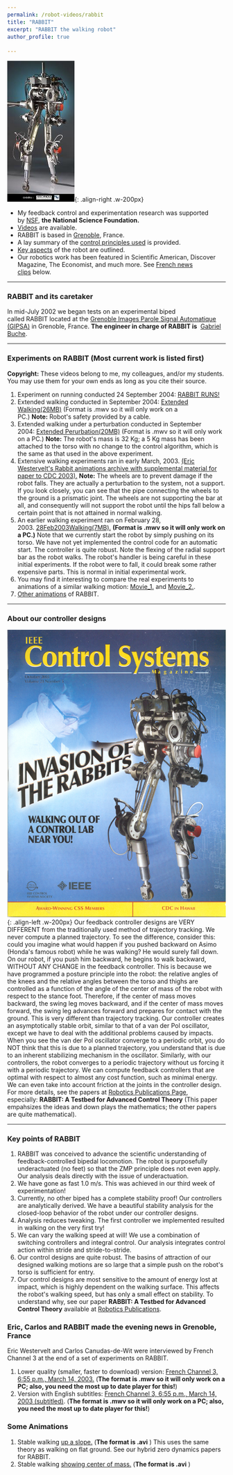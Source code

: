 ```yaml
---
permalink: /robot-videos/rabbit
title: "RABBIT"
excerpt: "RABBIT the walking robot"
author_profile: true

---
```

![RABBIT](/images/rabbit-1.jpg){: .align-right .w-200px}
*   My feedback control and experimentation research was supported by [NSF](http://nsf.gov/), **the National Science Foundation.**
*   [Videos](#Videos) are available.
*   RABBIT is based in [Grenoble](http://en.wikipedia.org/wiki/Grenoble), France.
*   A lay summary of the [control principles used](#Controller) is provided.
*   [Key aspects](#key-points-of-rabbit) of the robot are outlined.
*   Our robotics work has been featured in Scientific American, Discover Magazine, The Economist, and much more. See [French news clips](#eric-carlos-and-rabbit-made-the-evening-news-in-grenoble-france) below.

* * *

### RABBIT and its caretaker

In mid-July 2002 we began tests on an experimental biped called RABBIT located at the [Grenoble Images Parole Signal Automatique (GIPSA)](https://www.gipsa-lab.grenoble-inp.fr/) in Grenoble, France. **The engineer in charge of RABBIT is**  [Gabriel Buche](mailto:Gabriel.Buche@inpg.fr).

* * *

### <a name="Videos"></a>Experiments on RABBIT (Most current work is listed first)

**Copyright:** These videos belong to me, my colleagues, and/or my students. You may use them for your own ends as long as you cite their source.

1.  Experiment on running conducted 24 September 2004: [RABBIT RUNS!](/robot-videos/rabbit/initial-rabbit-experiment)
2.  Extended walking conducted in September 2004: [Extended Walking(26MB)](http://websites.umich.edu/~grizzlefacultyafs/vids/ExtendedWalking23Sept2004.wmv) (Format is .mwv so it will only work on a PC.) **Note:** Robot's safety provided by a cable.
3.  Extended walking under a perturbation conducted in September 2004: [Extended Perurbation(20MB)](http://websites.umich.edu/~grizzlefacultyafs/vids/Extended_Perturbation_23Sept2004.wmv) (Format is .mwv so it will only work on a PC.) **Note:** The robot's mass is 32 Kg; a 5 Kg mass has been attached to the torso with no change to the control algorithm, which is the same as that used in the above experiment.
4.  Extensive walking experiments ran in early March, 2003. [(Eric Westervelt's Rabbit animations archive with supplemental material for paper to CDC 2003).](/files/westervelt-rabbit.zip) **Note:** The wheels are to prevent damage if the robot falls. They are actually a perturbation to the system, not a support. If you look closely, you can see that the pipe connecting the wheels to the ground is a prismatic joint. The wheels are not supporting the bar at all, and consequently will not support the robot until the hips fall below a certain point that is not attained in normal walking.
5.  An earlier walking experiment ran on February 28, 2003. [28Feb2003Walking(7MB).](http://websites.umich.edu/~grizzlefacultyafs/vids/GrenobleFeb2003.wmv) **(Format is .mwv so it will only work on a PC.)** Note that we currently start the robot by simply pushing on its torso. We have not yet implemented the control code for an automatic start. The controller is quite robust. Note the flexing of the radial support bar as the robot walks. The robot's handler is being careful in these initial experiments. If the robot were to fall, it could break some rather expensive parts. This is normal in initial experimental work.
6.  You may find it interesting to compare the real experiments to animations of a similar walking motion: [Movie\_1.](http://websites.umich.edu/~grizzlefacultyafs/vids/Movie_1_grizzle.mpg) and [Movie\_2.](http://websites.umich.edu/~grizzlefacultyafs/vids/Movie_2_grizzle.mpg).
9.  [Other animations](#some-animations) of RABBIT.

* * *

### <a name="Controller"></a>About our controller designs

![RABBIT](/images/rabbit2-big.jpg){: .align-left .w-200px} Our feedback controller designs are VERY DIFFERENT from the traditionally used method of trajectory tracking. We never compute a planned trajectory. To see the difference, consider this: could you imagine what would happen if you pushed backward on Asimo (Honda's famous robot) while he was walking? He would surely fall down. On our robot, if you push him backward, he begins to walk backward, WITHOUT ANY CHANGE in the feedback controller. This is because we have programmed a posture principle into the robot: the relative angles of the knees and the relative angles between the torso and thighs are controlled as a function of the angle of the center of mass of the robot with respect to the stance foot. Therefore, if the center of mass moves backward, the swing leg moves backward, and if the center of mass moves forward, the swing leg advances forward and prepares for contact with the ground. This is very different than trajectory tracking. Our controller creates an asymptotically stable orbit, similar to that of a van der Pol oscillator, except we have to deal with the additional problems caused by impacts. When you see the van der Pol oscillator converge to a periodic orbit, you do NOT think that this is due to a planned trajectory, you understand that is due to an inherent stabilizing mechanism in the oscillator. Similarly, with our controllers, the robot converges to a periodic trajectory without us forcing it with a periodic trajectory. We can compute feedback controllers that are optimal with respect to almost any cost function, such as minimal energy. We can even take into account friction at the joints in the controller design. For more details, see the papers at [Robotics Publications Page](/publications/robotics.html), especially: **RABBIT: A Testbed for Advanced Control Theory** (This paper empahsizes the ideas and down plays the mathematics; the other papers are quite mathematical).

* * *

### Key points of RABBIT

1.  RABBIT was conceived to advance the scientific understanding of feedback-controlled bipedal locomotion. The robot is purposefully underactuated (no feet) so that the ZMP principle does not even apply. Our analysis deals directly with the issue of underactuation.
2.  We have gone as fast 1.0 m/s. This was achieved in our third week of experimentation!
3.  Currently, no other biped has a complete stability proof! Our controllers are analytically derived. We have a beautiful stability analysis for the closed-loop behavior of the robot under our controller designs.
4.  Analysis reduces tweaking. The first controller we implemented resulted in walking on the very first try!
5.  We can vary the walking speed at will! We use a combination of switching controllers and integral control. Our analysis integrates control action within stride and stride-to-stride.
6.  Our control designs are quite robust. The basins of attraction of our designed walking motions are so large that a simple push on the robot's torso is sufficient for entry.
7.  Our control designs are most sensitive to the amount of energy lost at impact, which is highly dependent on the walking surface. This affects the robot's walking speed, but has only a small effect on stability. To understand why, see our paper **RABBIT: A Testbed for Advanced Control Theory** available at [Robotics Publications](/publications/robotics.html).

### Eric, Carlos and RABBIT made the evening news in Grenoble, France

Eric Westervelt and Carlos Canudas-de-Wit were interviewed by French Channel 3 at the end of a set of experiments on RABBIT.

1.  Lower quality (smaller, faster to download) version: [French Channel 3, 6:55 p.m., March 14, 2003.](http://websites.umich.edu/~grizzlefacultyafs/vids/Rabbit_France3_14March2003.wmv) (**The format is .mwv so it will only work on a PC; also, you need the most up to date player for this!**)
2.  Version with English subtitles: [French Channel 3, 6:55 p.m., March 14, 2003 (subtitled)](http://websites.umich.edu/~grizzlefacultyafs/vids/Rabbit_France3_140303_subtitle_HIGH.wmv). (**The format is .mwv so it will only work on a PC; also, you need the most up to date player for this!**)

### Some Animations

1.  Stable walking [up a slope.](http://websites.umich.edu/~grizzlefacultyafs/vids/sloped_walking.avi) (**The format is .avi** ) This uses the same theory as walking on flat ground. See our hybrid zero dynamics papers for RABBIT.
2.  Stable walking [showing center of mass.](http://websites.umich.edu/~grizzlefacultyafs/vids/AnimWithCoMOn.avi) (**The format is .avi** )